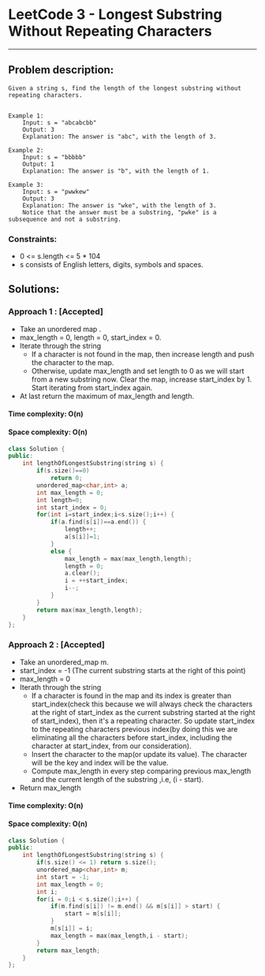 # LeetCode 3 - Longest Substring Without Repeating Characters
***
## Problem description:
    Given a string s, find the length of the longest substring without repeating characters.


    Example 1:
        Input: s = "abcabcbb"
        Output: 3
        Explanation: The answer is "abc", with the length of 3.

    Example 2:
        Input: s = "bbbbb"
        Output: 1
        Explanation: The answer is "b", with the length of 1.

    Example 3:
        Input: s = "pwwkew"
        Output: 3
        Explanation: The answer is "wke", with the length of 3.
        Notice that the answer must be a substring, "pwke" is a subsequence and not a substring.

### Constraints:
 * 0 <= s.length <= 5 * 104
 * s consists of English letters, digits, symbols and spaces.

## Solutions:

### Approach 1 : [Accepted]
 * Take an unordered map .
 * max_length = 0, length = 0, start_index = 0.
 * Iterate through the string
    * If a character is not found in the map, then increase length and push the character to the map.
    * Otherwise, update max_length and set length to 0 as we will start from a new substring now. Clear the map, increase start_index by 1. Start iterating from start_index again.
 * At last return the maximum of max_length and length.

#### Time complexity: O(n)
#### Space complexity: O(n)

``` cpp
class Solution {
public:
    int lengthOfLongestSubstring(string s) {
        if(s.size()==0)
            return 0;
        unordered_map<char,int> a; 
        int max_length = 0;
        int length=0;
        int start_index = 0;
        for(int i=start_index;i<s.size();i++) {
            if(a.find(s[i])==a.end()) {
                length++;
                a[s[i]]=1;
            }
            else {
                max_length = max(max_length,length);
                length = 0;
                a.clear();
                i = ++start_index;
                i--;
            }
        }
        return max(max_length,length);
    }
};
```

### Approach 2 : [Accepted]
 * Take an unordered_map m.
 * start_index = -1 (The current substring starts at the right of this point)
 * max_length = 0
 * Iterath through the string
    * If a character is found in the map and its index is greater than start_index(check this because we will always check the characters at the right of start_index as the current substring started at the right of start_index), then it's a repeating character. So update start_index to the repeating characters previous index(by doing this we are eliminating all the characters before start_index, including the character at start_index, from our consideration).
    * Insert the character to the map(or update its value). The character will be the key and index will be the value.
    * Compute max_length in every step comparing previous max_length and the current length of the substring ,i.e, (i - start).
 * Return max_length

#### Time complexity: O(n)
#### Space complexity: O(n)

``` cpp
class Solution {
public:
    int lengthOfLongestSubstring(string s) {
        if(s.size() <= 1) return s.size();
        unordered_map<char,int> m;
        int start = -1;
        int max_length = 0;
        int i;
        for(i = 0;i < s.size();i++) {
            if(m.find(s[i]) != m.end() && m[s[i]] > start) {
                start = m[s[i]];
            }
            m[s[i]] = i;
            max_length = max(max_length,i - start);
        }
        return max_length;
    }
};
```